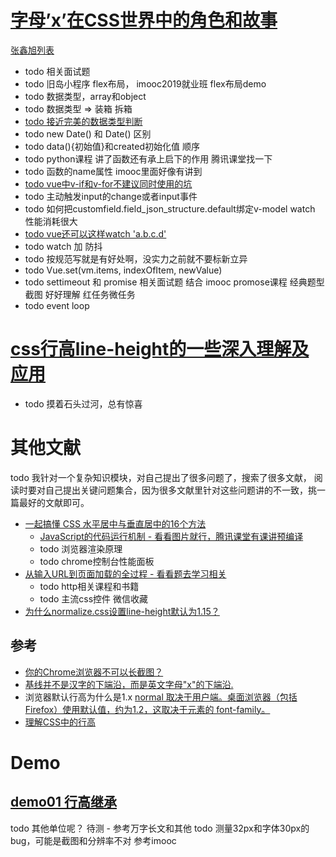 # [字母’x’在CSS世界中的角色和故事](https://www.zhangxinxu.com/wordpress/2015/06/about-letter-x-of-css/)
[张鑫旭列表](https://www.zhangxinxu.com/wordpress/category/js/page/24/)
* todo 相关面试题
* todo 旧岛小程序 flex布局， imooc2019就业班 flex布局demo
* todo 数据类型，array和object
* todo 数据类型 => 装箱 拆箱
* [todo 接近完美的数据类型判断](https://segmentfault.com/a/1190000022221464)
* todo new Date() 和 Date() 区别
* todo data(){初始值}和created初始化值 顺序
* todo python课程 讲了函数还有承上启下的作用 腾讯课堂找一下
* todo 函数的name属性  imooc里面好像有讲到
* [todo vue中v-if和v-for不建议同时使用的坑](https://zhuanlan.zhihu.com/p/147882950)
* todo 主动触发input的change或者input事件
* todo 如何把customfield.field_json_structure.default绑定v-model watch 性能消耗很大
* [todo vue还可以这样watch 'a.b.c.d' ](https://segmentfault.com/a/1190000018080301)
* todo watch 加 防抖
* todo 按规范写就是有好处啊，没实力之前就不要标新立异
* todo Vue.set(vm.items, indexOfItem, newValue)
* todo settimeout 和 promise 相关面试题 结合 imooc promose课程  经典题型截图 好好理解 红任务微任务
* todo event loop

# [css行高line-height的一些深入理解及应用](https://www.zhangxinxu.com/wordpress/2009/11/css%E8%A1%8C%E9%AB%98line-height%E7%9A%84%E4%B8%80%E4%BA%9B%E6%B7%B1%E5%85%A5%E7%90%86%E8%A7%A3%E5%8F%8A%E5%BA%94%E7%94%A8/)
* todo 摸着石头过河，总有惊喜

# 其他文献
todo 
我针对一个复杂知识模块，对自己提出了很多问题了，搜索了很多文献，
阅读时要对自己提出关键问题集合，因为很多文献里针对这些问题讲的不一致，挑一篇最好的文献即可。

* [一起搞懂 CSS 水平居中与垂直居中的16个方法](https://juejin.cn/post/6844903799446831117#heading-9)
  * [JavaScript的代码运行机制 - 看看图片就行，腾讯课堂有课讲预编译](https://juejin.cn/post/6844903943013662734)
  * todo 浏览器渲染原理
  * todo chrome控制台性能面板
* [从输入URL到页面加载的全过程 - 看看题去学习相关](https://juejin.cn/post/7016593221815910408)
  * todo http相关课程和书籍
  * todo 主流css控件 微信收藏
* [为什么normalize.css设置line-height默认为1.15？](https://juejin.cn/post/6844903613018423303)

## 参考
* [你的Chrome浏览器不可以长截图？](https://blog.csdn.net/weixin_44808483/article/details/111304670)
* [基线并不是汉字的下端沿，而是英文字母"x"的下端沿.](https://blog.51cto.com/stark/905776)
* 浏览器默认行高为什么是1.x  [normal 取决于用户端。桌面浏览器（包括Firefox）使用默认值，约为1.2，这取决于元素的 font-family。](https://developer.mozilla.org/zh-CN/docs/Web/CSS/line-height)
* [理解CSS中的行高](https://blog.51cto.com/stark/905776)

# Demo
## [demo01 行高继承](https://www.jianshu.com/p/f9f8cd9ed2ce)
todo 其他单位呢？  待测 - 参考万字长文和其他
todo 测量32px和字体30px的bug，可能是截图和分辨率不对 参考imooc